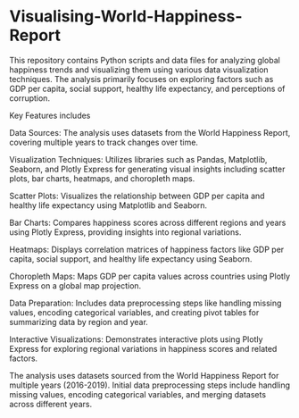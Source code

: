 # Visualising-World-Happiness-Report
This repository contains Python scripts and data files for analyzing global happiness trends and visualizing them using various data visualization techniques. 
The analysis primarily focuses on exploring factors such as GDP per capita, social support, healthy life expectancy, and perceptions of corruption.

Key Features includes 

Data Sources: The analysis uses datasets from the World Happiness Report, covering multiple years to track changes over time.

Visualization Techniques: Utilizes libraries such as Pandas, Matplotlib, Seaborn, and Plotly Express for generating visual insights including scatter plots, bar charts, heatmaps, and choropleth maps.


Scatter Plots: Visualizes the relationship between GDP per capita and healthy life expectancy using Matplotlib and Seaborn.

Bar Charts: Compares happiness scores across different regions and years using Plotly Express, providing insights into regional variations.

Heatmaps: Displays correlation matrices of happiness factors like GDP per capita, social support, and healthy life expectancy using Seaborn.

Choropleth Maps: Maps GDP per capita values across countries using Plotly Express on a global map projection.

Data Preparation: Includes data preprocessing steps like handling missing values, encoding categorical variables, and creating pivot tables for summarizing data by region and year.

Interactive Visualizations: Demonstrates interactive plots using Plotly Express for exploring regional variations in happiness scores and related factors.

The analysis uses datasets sourced from the World Happiness Report for multiple years (2016-2019).
Initial data preprocessing steps include handling missing values, encoding categorical variables, and merging datasets across different years.
